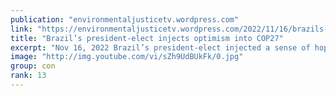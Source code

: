 ```yaml
---
publication: "environmentaljusticetv.wordpress.com"
link: "https://environmentaljusticetv.wordpress.com/2022/11/16/brazils-president-elect-injects-optimism-into-cop27/"
title: "Brazil’s president-elect injects optimism into COP27"
excerpt: "Nov 16, 2022 Brazil’s president-elect injected a sense of hope and optimism into COP27 with his appearance. Luiz Inácio Lula da Silva’s promise to put climate change issues at the top of his …"
image: "http://img.youtube.com/vi/sZh9UdBUkFk/0.jpg"
group: con
rank: 13
---
```

